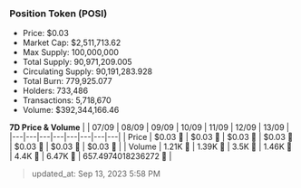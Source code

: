 
  ### Position Token (POSI)
  - Price: $0.03
  - Market Cap: $2,511,713.62
  - Max Supply: 100,000,000
  - Total Supply: 90,971,209.005
  - Circulating Supply: 90,191,283.928
  - Total Burn: 779,925.077
  - Holders: 733,486
  - Transactions: 5,718,670
  - Volume: $392,344,166.46

  **7D Price & Volume**
  | | 07&#x2F;09 | 08&#x2F;09 | 09&#x2F;09 | 10&#x2F;09 | 11&#x2F;09 | 12&#x2F;09 | 13&#x2F;09 |
  |---|---|---|---|---|---|---|---|
  | Price | $0.03 🚀 | $0.03 🚀 | $0.03 🚀 | $0.03 🔻 | $0.03 🚀 | $0.03 🚀 | $0.03 🚀 |
  | Volume | 1.21K 🔻 | 1.39K 🚀 | 3.5K 🚀 | 1.46K 🔻 | 4.4K 🚀 | 6.47K 🚀 | 657.4974018236272 🔻 |

  > updated_at: Sep 13, 2023 5:58 PM
